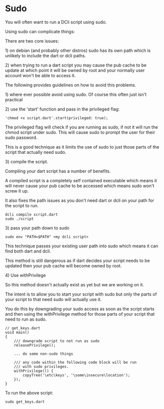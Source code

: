 # Sudo

You will often want to run a DCli script using sudo.

Using sudo can complicate things:

There are two core issues:

1\) on debian \(and probably other distros\) sudo has its own path which is unlikely to include the dart or dcli paths.

2\) when trying to run a dart script you may cause the pub cache to be update at which point it will be owned by root and your normally user account won't be able to access it.

The following provides guidelines on how to avoid this problems.

1\) where ever possible avoid using sudo. Of course this often just isn't practical

2\) use the 'start' function and pass in the privileged flag:

```text
'chmod +x script.dart'.start(privileged: true);
```

The privileged flag will check if you are running as sudo,  if not it will run the chmod script under sudo. This will cause sudo to prompt the user for their sudo password.

This is a good technique as it limits the use of sudo to just those parts of the script that actually need sudo.

3\) compile the script.

Compiling your dart script has a number of benefits.

A compiled script is a completely self contained executable which means it will never cause your pub cache to be accessed which means sudo won't screw it up.  

It also fixes the path issues as you don't need dart or dcli on your path for the script to run.

```text
dcli compile script.dart
sudo ./script
```

3\) pass your path down to sudo

```text
sudo env "PATH=$PATH" <my dcli script>
```

This technique passes your existing user path into sudo which means it can find both dart and dcli.

This method is still dangerous as if dart decides your script needs to be updated then your pub cache will become owned by root.

4\) Use withPrivilege

So this method doesn't actually exist as yet but we are working on it.

The intent is to allow you to start your script with sudo but only the parts of your script to that need sudo will actually use it.

You do this by downgrading your sudo access as soon as the script starts and then using the withPrivilege method for those parts of your script that need to run as sudo.

```text
// get_keys.dart
void main()
{
    /// downgrade script to not run as sudo
    releasePrivilege();
    
    ... do some non-sudo things
    
    /// any code within the following code block will be run
    /// with sudo privileges.
    withPrivilege(() {
        copyTree('\etc\keys', '\some\insecure\location');
    });
}
```

To run the above script:

```text
sudo get_keys.dart
```

